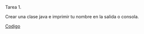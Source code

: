 Tarea 1.

Crear una clase java e imprimir tu nombre en la salida o consola.

[Codigo](MiNombre.java)